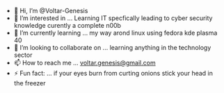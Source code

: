 - 👋 Hi, I’m @Voltar-Genesis
- 👀 I’m interested in ... Learning IT specfically leading to cyber security knowledge curently a complete n00b
- 🌱 I’m currently learning ... my way arond linux using fedora kde plasma 40
- 💞️ I’m looking to collaborate on ... learning anything in the technology sector 
- 📫 How to reach me ... voltar.genesis@gmail.com
- ⚡ Fun fact: ... if your eyes burn from curting onions stick your head in the freezer 

<!---
Voltar-Genesis/Voltar-Genesis is a ✨ special ✨ repository because its `README.md` (this file) appears on your GitHub profile.
You can click the Preview link to take a look at your changes.
--->

